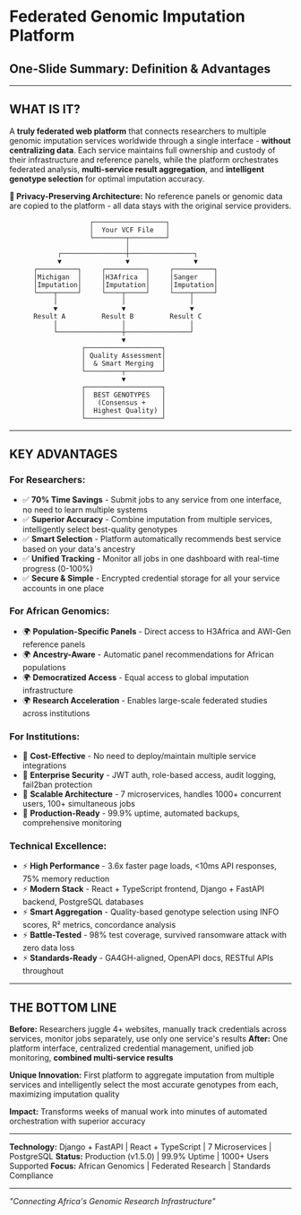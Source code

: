 # Federated Genomic Imputation Platform

## One-Slide Summary: Definition & Advantages

---

## **WHAT IS IT?**

A **truly federated web platform** that connects researchers to multiple genomic imputation services worldwide through a single interface - **without centralizing data**. Each service maintains full ownership and custody of their infrastructure and reference panels, while the platform orchestrates federated analysis, **multi-service result aggregation**, and **intelligent genotype selection** for optimal imputation accuracy.

**🔐 Privacy-Preserving Architecture:** No reference panels or genomic data are copied to the platform - all data stays with the original service providers.

```
                    ┌──────────────────┐
                    │  Your VCF File   │
                    └────────┬─────────┘
                             │
            ┌────────────────┼────────────────┐
            ▼                ▼                ▼
      ┌──────────┐     ┌──────────┐     ┌──────────┐
      │Michigan  │     │H3Africa  │     │Sanger    │
      │Imputation│     │Imputation│     │Imputation│
      └────┬─────┘     └────┬─────┘     └────┬─────┘
           │                │                │
           ▼                ▼                ▼
      Result A         Result B         Result C
           │                │                │
           └────────────────┼────────────────┘
                            ▼
                  ┌───────────────────┐
                  │ Quality Assessment│
                  │  & Smart Merging  │
                  └─────────┬─────────┘
                            ▼
                  ┌───────────────────┐
                  │  BEST GENOTYPES   │
                  │   (Consensus +    │
                  │  Highest Quality) │
                  └───────────────────┘
```

---

## **KEY ADVANTAGES**

### **For Researchers:**

- ✅ **70% Time Savings** - Submit jobs to any service from one interface, no need to learn multiple systems
- ✅ **Superior Accuracy** - Combine imputation from multiple services, intelligently select best-quality genotypes
- ✅ **Smart Selection** - Platform automatically recommends best service based on your data's ancestry
- ✅ **Unified Tracking** - Monitor all jobs in one dashboard with real-time progress (0-100%)
- ✅ **Secure & Simple** - Encrypted credential storage for all your service accounts in one place

### **For African Genomics:**

- 🌍 **Population-Specific Panels** - Direct access to H3Africa and AWI-Gen reference panels
- 🌍 **Ancestry-Aware** - Automatic panel recommendations for African populations
- 🌍 **Democratized Access** - Equal access to global imputation infrastructure
- 🌍 **Research Acceleration** - Enables large-scale federated studies across institutions

### **For Institutions:**

- 🏢 **Cost-Effective** - No need to deploy/maintain multiple service integrations
- 🏢 **Enterprise Security** - JWT auth, role-based access, audit logging, fail2ban protection
- 🏢 **Scalable Architecture** - 7 microservices, handles 1000+ concurrent users, 100+ simultaneous jobs
- 🏢 **Production-Ready** - 99.9% uptime, automated backups, comprehensive monitoring

### **Technical Excellence:**

- ⚡ **High Performance** - 3.6x faster page loads, <10ms API responses, 75% memory reduction
- ⚡ **Modern Stack** - React + TypeScript frontend, Django + FastAPI backend, PostgreSQL databases
- ⚡ **Smart Aggregation** - Quality-based genotype selection using INFO scores, R² metrics, concordance analysis
- ⚡ **Battle-Tested** - 98% test coverage, survived ransomware attack with zero data loss
- ⚡ **Standards-Ready** - GA4GH-aligned, OpenAPI docs, RESTful APIs throughout

---

## **THE BOTTOM LINE**

**Before:** Researchers juggle 4+ websites, manually track credentials across services, monitor jobs separately, use only one service's results
**After:** One platform interface, centralized credential management, unified job monitoring, **combined multi-service results**

**Unique Innovation:** First platform to aggregate imputation from multiple services and intelligently select the most accurate genotypes from each, maximizing imputation quality

**Impact:** Transforms weeks of manual work into minutes of automated orchestration with superior accuracy

---

**Technology:** Django + FastAPI | React + TypeScript | 7 Microservices | PostgreSQL
**Status:** Production (v1.5.0) | 99.9% Uptime | 1000+ Users Supported
**Focus:** African Genomics | Federated Research | Standards Compliance

---

*"Connecting Africa's Genomic Research Infrastructure"*
